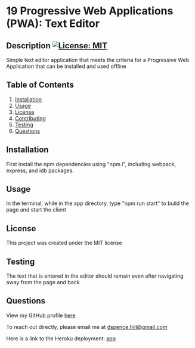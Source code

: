 # 19 Progressive Web Applications (PWA): Text Editor

## Description [![License: MIT](https://img.shields.io/badge/License-MIT-yellow.svg)](https://opensource.org/licenses/MIT)
Simple text editor application that meets the criteria for a Progressive Web Application that can be installed and used offline
    

  ## Table of Contents
1. [Installation](#installation)
2. [Usage](#usage)
3. [License](#license)
4. [Contributing](#contributing)
5. [Testing](#tests)
6. [Questions](#questions)

## Installation
First install the npm dependencies using "npm i", including webpack, express, and idb packages.

## Usage
In the terminal, while in the app directory, type "npm run start" to build the page and start the client

## License
This project was created under the MIT license

## Testing
The text that is entered in the editor should remain even after navigating away from the page and back

## Questions
View my GitHub profile [here](https://github.com/dspnc)  

To reach out directly, please email me at dspence.hill@gmail.com

Here is a link to the Heroku deployment: [app](https://ancient-badlands-49839.herokuapp.com/)






